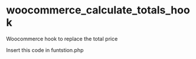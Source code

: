 # woocommerce_calculate_totals_hook
Woocommerce hook to replace the total price


Insert this code in funtstion.php 

